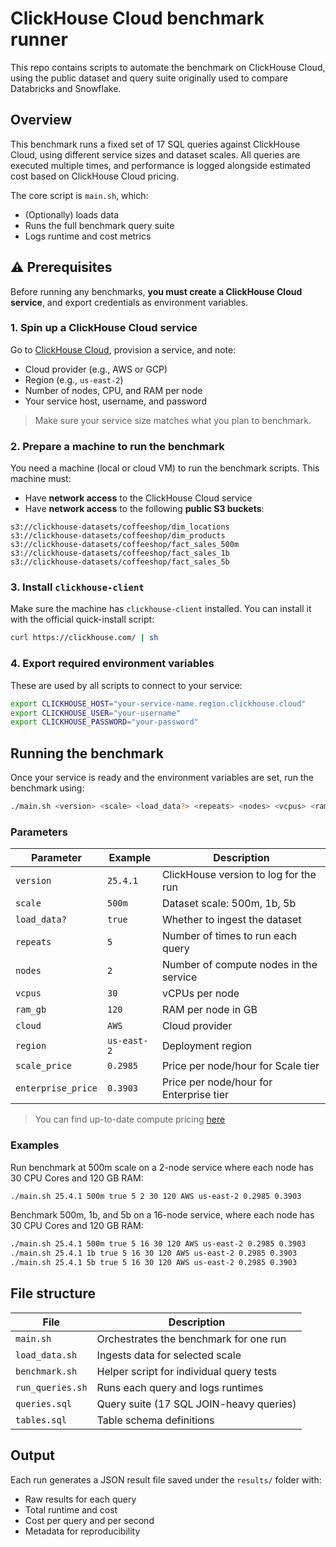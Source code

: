 # ClickHouse Cloud benchmark runner

This repo contains scripts to automate the benchmark on ClickHouse Cloud, using the public dataset and query suite originally used to compare Databricks and Snowflake.

## Overview

This benchmark runs a fixed set of 17 SQL queries against ClickHouse Cloud, using different service sizes and dataset scales. All queries are executed multiple times, and performance is logged alongside estimated cost based on ClickHouse Cloud pricing.

The core script is `main.sh`, which:
- (Optionally) loads data
- Runs the full benchmark query suite
- Logs runtime and cost metrics

## ⚠️ Prerequisites

Before running any benchmarks, **you must create a ClickHouse Cloud service**, and export credentials as environment variables.

### 1. Spin up a ClickHouse Cloud service

Go to [ClickHouse Cloud](https://clickhouse.com/cloud), provision a service, and note:
- Cloud provider (e.g., AWS or GCP)
- Region (e.g., `us-east-2`)
- Number of nodes, CPU, and RAM per node
- Your service host, username, and password

> Make sure your service size matches what you plan to benchmark.

### 2. Prepare a machine to run the benchmark

You need a machine (local or cloud VM) to run the benchmark scripts. This machine must:

- Have **network access** to the ClickHouse Cloud service
- Have **network access** to the following **public S3 buckets**:
```
s3://clickhouse-datasets/coffeeshop/dim_locations
s3://clickhouse-datasets/coffeeshop/dim_products
s3://clickhouse-datasets/coffeeshop/fact_sales_500m
s3://clickhouse-datasets/coffeeshop/fact_sales_1b
s3://clickhouse-datasets/coffeeshop/fact_sales_5b
```

### 3. Install `clickhouse-client`

Make sure the machine has `clickhouse-client` installed. You can install it with the official quick-install script:

```bash
curl https://clickhouse.com/ | sh
```

### 4. Export required environment variables

These are used by all scripts to connect to your service:

```bash
export CLICKHOUSE_HOST="your-service-name.region.clickhouse.cloud"
export CLICKHOUSE_USER="your-username"
export CLICKHOUSE_PASSWORD="your-password"
```

## Running the benchmark

Once your service is ready and the environment variables are set, run the benchmark using:
```bash
./main.sh <version> <scale> <load_data?> <repeats> <nodes> <vcpus> <ram_gb> <cloud> <region> <scale_price> <enterprise_price>
```

### Parameters

| Parameter          | Example     | Description                                      |
|--------------------|-------------|--------------------------------------------------|
| `version`          | `25.4.1`    | ClickHouse version to log for the run           |
| `scale`            | `500m`      | Dataset scale: 500m, 1b, 5b                      |
| `load_data?`       | `true`      | Whether to ingest the dataset                   |
| `repeats`          | `5`         | Number of times to run each query               |
| `nodes`            | `2`         | Number of compute nodes in the service          |
| `vcpus`            | `30`        | vCPUs per node                                  |
| `ram_gb`           | `120`       | RAM per node in GB                              |
| `cloud`            | `AWS`       | Cloud provider                                  |
| `region`           | `us-east-2` | Deployment region                               |
| `scale_price`      | `0.2985`    | Price per node/hour for Scale tier              |
| `enterprise_price` | `0.3903`    | Price per node/hour for Enterprise tier         |

> You can find up-to-date compute pricing [here](https://clickhouse.com/pricing)

### Examples

Run benchmark at 500m scale on a 2-node service where each node has 30 CPU Cores and 120 GB RAM:
```bash
./main.sh 25.4.1 500m true 5 2 30 120 AWS us-east-2 0.2985 0.3903
```


Benchmark 500m, 1b, and 5b on a 16-node service, where each node has 30 CPU Cores and 120 GB RAM:
```bash
./main.sh 25.4.1 500m true 5 16 30 120 AWS us-east-2 0.2985 0.3903
./main.sh 25.4.1 1b true 5 16 30 120 AWS us-east-2 0.2985 0.3903
./main.sh 25.4.1 5b true 5 16 30 120 AWS us-east-2 0.2985 0.3903
```

##  File structure

| File            | Description                                      |
|------------------|--------------------------------------------------|
| `main.sh`        | Orchestrates the benchmark for one run           |
| `load_data.sh`   | Ingests data for selected scale                  |
| `benchmark.sh`   | Helper script for individual query tests         |
| `run_queries.sh` | Runs each query and logs runtimes                |
| `queries.sql`    | Query suite (17 SQL JOIN-heavy queries)          |
| `tables.sql`     | Table schema definitions                         |


##   Output

Each run generates a JSON result file saved under the `results/` folder with:
- Raw results for each query  
- Total runtime and cost  
- Cost per query and per second  
- Metadata for reproducibility
